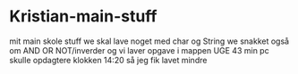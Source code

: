 # Kristian-main-stuff
mit main skole stuff
we skal lave noget med char og String we snakket også om AND OR NOT/inverder og vi laver opgave i mappen UGE 43
min pc skulle opdagtere klokken 14:20 så jeg fik lavet mindre